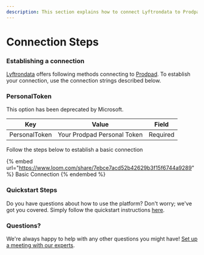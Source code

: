 ```yaml
---
description: This section explains how to connect Lyftrondata to Prodpad.
---
```


# Connection Steps

### Establishing a connection

[Lyftrondata](https://www.lyftrondata.com) offers following methods connecting to [Prodpad](https://www.lyftrondata.com/integration/business-analytics/prodpad/). To establish your connection, use the connection strings described below.

### PersonalToken

This option has been deprecated by Microsoft.

| Key           | Value                       | Field    |
| ------------- | --------------------------- | -------- |
| PersonalToken | Your Prodpad Personal Token | Required |

Follow the steps below to establish a basic connection

{% embed url="https://www.loom.com/share/7ebce7acd52b42629b3f15f6744a9289" %}
Basic Connection
{% endembed %}

### Quickstart Steps

Do you have questions about how to use the platform? Don't worry; we've got you covered. Simply follow the quickstart instructions [here](./).

### Questions? <a href="#questions" id="questions"></a>

We're always happy to help with any other questions you might have! [Set up a meeting with our experts](https://www.lyftrondata.com/book-a-meeting/).
